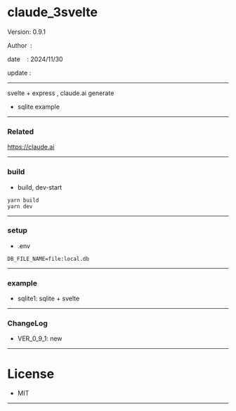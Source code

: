 ﻿# claude_3svelte

 Version: 0.9.1

 Author  :
 
 date    : 2024/11/30

 update :

***

svelte + express , claude.ai generate

* sqlite example

***
### Related

https://claude.ai

***
### build

* build, dev-start

```
yarn build
yarn dev
```
***
### setup
* .env

```
DB_FILE_NAME=file:local.db
```

***
### example

* sqlite1: sqlite + svelte

***
### ChangeLog

* VER_0_9_1: new

*** 
# License

* MIT

***

